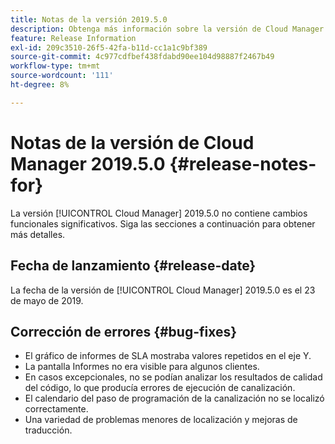 ```yaml
---
title: Notas de la versión 2019.5.0
description: Obtenga más información sobre la versión de Cloud Manager 2019.5.0.
feature: Release Information
exl-id: 209c3510-26f5-42fa-b11d-cc1a1c9bf389
source-git-commit: 4c977cdfbef438fdabd90ee104d98887f2467b49
workflow-type: tm+mt
source-wordcount: '111'
ht-degree: 8%

---
```


# Notas de la versión de Cloud Manager 2019.5.0 {#release-notes-for}

La versión [!UICONTROL Cloud Manager] 2019.5.0 no contiene cambios funcionales significativos. Siga las secciones a continuación para obtener más detalles.

## Fecha de lanzamiento {#release-date}

La fecha de la versión de [!UICONTROL Cloud Manager] 2019.5.0 es el 23 de mayo de 2019.


## Corrección de errores {#bug-fixes}

* El gráfico de informes de SLA mostraba valores repetidos en el eje Y.
* La pantalla Informes no era visible para algunos clientes.
* En casos excepcionales, no se podían analizar los resultados de calidad del código, lo que producía errores de ejecución de canalización.
* El calendario del paso de programación de la canalización no se localizó correctamente.
* Una variedad de problemas menores de localización y mejoras de traducción.
